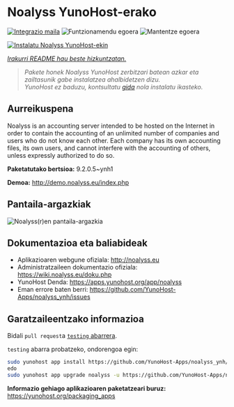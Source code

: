 <!--
Ohart ongi: README hau automatikoki sortu da <https://github.com/YunoHost/apps/tree/master/tools/readme_generator>ri esker
EZ editatu eskuz.
-->

# Noalyss YunoHost-erako

[![Integrazio maila](https://dash.yunohost.org/integration/noalyss.svg)](https://ci-apps.yunohost.org/ci/apps/noalyss/) ![Funtzionamendu egoera](https://ci-apps.yunohost.org/ci/badges/noalyss.status.svg) ![Mantentze egoera](https://ci-apps.yunohost.org/ci/badges/noalyss.maintain.svg)

[![Instalatu Noalyss YunoHost-ekin](https://install-app.yunohost.org/install-with-yunohost.svg)](https://install-app.yunohost.org/?app=noalyss)

*[Irakurri README hau beste hizkuntzatan.](./ALL_README.md)*

> *Pakete honek Noalyss YunoHost zerbitzari batean azkar eta zailtasunik gabe instalatzea ahalbidetzen dizu.*  
> *YunoHost ez baduzu, kontsultatu [gida](https://yunohost.org/install) nola instalatu ikasteko.*

## Aurreikuspena

Noalyss is an accounting server intended to be hosted on the Internet in order to contain the accounting of an unlimited number of companies and users who do not know each other. Each company has its own accounting files, its own users, and cannot interfere with the accounting of others, unless expressly authorized to do so.

**Paketatutako bertsioa:** 9.2.0.5~ynh1

**Demoa:** <http://demo.noalyss.eu/index.php>

## Pantaila-argazkiak

![Noalyss(r)en pantaila-argazkia](./doc/screenshots/Sélection_099_0.png)

## Dokumentazioa eta baliabideak

- Aplikazioaren webgune ofiziala: <http://noalyss.eu>
- Administratzaileen dokumentazio ofiziala: <https://wiki.noalyss.eu/doku.php>
- YunoHost Denda: <https://apps.yunohost.org/app/noalyss>
- Eman errore baten berri: <https://github.com/YunoHost-Apps/noalyss_ynh/issues>

## Garatzaileentzako informazioa

Bidali `pull request`a [`testing` abarrera](https://github.com/YunoHost-Apps/noalyss_ynh/tree/testing).

`testing` abarra probatzeko, ondorengoa egin:

```bash
sudo yunohost app install https://github.com/YunoHost-Apps/noalyss_ynh/tree/testing --debug
edo
sudo yunohost app upgrade noalyss -u https://github.com/YunoHost-Apps/noalyss_ynh/tree/testing --debug
```

**Informazio gehiago aplikazioaren paketatzeari buruz:** <https://yunohost.org/packaging_apps>
